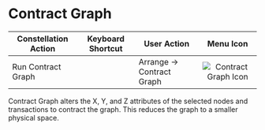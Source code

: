 # Contract Graph

<table class="table table-striped">
<thead>
<tr class="header">
<th>Constellation Action</th>
<th>Keyboard Shortcut</th>
<th>User Action</th>
<th style="text-align: center;">Menu Icon</th>
</tr>
</thead>
<tbody>
<tr class="odd">
<td>Run Contract Graph</td>
<td></td>
<td>Arrange -&gt; Contract Graph</td>
<td style="text-align: center;"><img src="../ext/docs/CoreArrangementPlugins/src/au/gov/asd/tac/constellation/plugins/arrangements/resources/contractGraph.png" alt="Contract Graph Icon" /></td>
</tr>
</tbody>
</table>

Contract Graph alters the X, Y, and Z attributes of the selected nodes
and transactions to contract the graph. This reduces the graph to a
smaller physical space.
